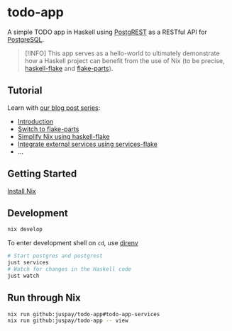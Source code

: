 # todo-app

A simple TODO app in Haskell using [PostgREST](https://postgrest.org/) as a RESTful API for [PostgreSQL](https://www.postgresql.org/).

> [!INFO]
> This app serves as a hello-world to ultimately demonstrate how a Haskell project can benefit from the use of Nix (to be precise, [haskell-flake] and [flake-parts]).

[haskell-flake]: https://community.flake.parts/haskell-flake
[flake-parts]: https://flake.parts

## Tutorial

Learn with [our blog post series](https://nixos.asia/en/nixify-haskell):

- [Introduction](https://nixos.asia/en/nixify-haskell-nixpkgs)
- [Switch to flake-parts](https://nixos.asia/en/nixify-haskell-parts)
- [Simplify Nix using haskell-flake](https://nixos.asia/en/nixify-haskell-flake)
- [Integrate external services using services-flake](https://nixos.asia/en/nixify-services-flake)
- ...

## Getting Started

[Install Nix](https://nixos.asia/en/install)

## Development

```sh
nix develop
```
To enter development shell on `cd`, use [direnv](https://nixos.asia/en/direnv)

```sh
# Start postgres and postgrest
just services
# Watch for changes in the Haskell code
just watch
```

## Run through Nix

```sh
nix run github:juspay/todo-app#todo-app-services
nix run github:juspay/todo-app -- view
```
